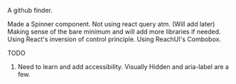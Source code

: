 A github finder.

Made a Spinner component.
Not using react query atm. (Will add later)
Making sense of the bare minimum and will add more libraries if needed.
Using React's inversion of control principle.
Using ReachUI's Combobox.

TODO

1. Need to learn and add accessibility. Visually Hidden and aria-label are a few.
